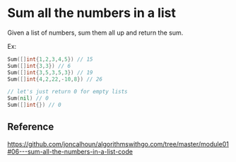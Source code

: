 # Sum all the numbers in a list

Given a list of numbers, sum them all up and return the sum.

Ex:

```go
Sum([]int{1,2,3,4,5}) // 15
Sum([]int{3,3}) // 6
Sum([]int{3,5,3,5,3}) // 19
Sum([]int{4,2,22,-10,8}) // 26

// let's just return 0 for empty lists
Sum(nil) // 0
Sum([]int{}) // 0
```

## Reference

<https://github.com/joncalhoun/algorithmswithgo.com/tree/master/module01#06---sum-all-the-numbers-in-a-list-code>
